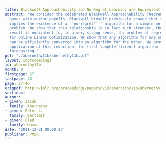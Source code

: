 ```yaml
---
title: Blackwell Approachability and No-Regret Learning are Equivalent
abstract: 'We consider the celebrated Blackwell Approachability Theorem for two-player
  games with vector payoffs. Blackwell himself previously showed that the theorem
  implies the existence of a ``no-regret'''' algorithm for a simple online learning
  problem. We show that this relationship is in fact much stronger, that Blackwell''s
  result is equivalent to, in a very strong sense, the problem of regret minimization
  for Online Linear Optimization. We show that any algorithm for one such problem
  can be efficiently converted into an algorithm for the other. We provide one novel
  application of this reduction: the first \emph{efficient} algorithm for calibrated
  forecasting.'
pdf: "./abernethy11b/abernethy11b.pdf"
layout: inproceedings
id: abernethy11b
month: 0
firstpage: 27
lastpage: 46
page: 27-46
origpdf: http://jmlr.org/proceedings/papers/v19/abernethy11b/abernethy11b.pdf
sections: 
author:
- given: Jacob
  family: Abernethy
- given: Peter L.
  family: Bartlett
- given: Elad
  family: Hazan
date: '2011-12-21 00:00:27'
publisher: PMLR
---
```


